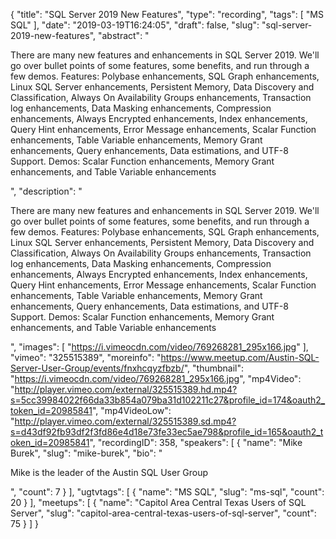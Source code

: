{
  "title": "SQL Server 2019 New Features",
  "type": "recording",
  "tags": [
    "MS SQL"
  ],
  "date": "2019-03-19T16:24:05",
  "draft": false,
  "slug": "sql-server-2019-new-features",
  "abstract": "<p> There are many new features and enhancements in SQL Server 2019. We'll go over bullet points of some features, some benefits, and run through a few demos. Features: Polybase enhancements, SQL Graph enhancements, Linux SQL Server enhancements, Persistent Memory, Data Discovery and Classification, Always On Availability Groups enhancements, Transaction log enhancements, Data Masking enhancements, Compression enhancements, Always Encrypted enhancements, Index enhancements, Query Hint enhancements, Error Message enhancements, Scalar Function enhancements, Table Variable enhancements, Memory Grant enhancements, Query enhancements, Data estimations, and UTF-8 Support. Demos: Scalar Function enhancements, Memory Grant enhancements, and Table Variable enhancements</p>",
  "description": "<p> There are many new features and enhancements in SQL Server 2019. We'll go over bullet points of some features, some benefits, and run through a few demos. Features: Polybase enhancements, SQL Graph enhancements, Linux SQL Server enhancements, Persistent Memory, Data Discovery and Classification, Always On Availability Groups enhancements, Transaction log enhancements, Data Masking enhancements, Compression enhancements, Always Encrypted enhancements, Index enhancements, Query Hint enhancements, Error Message enhancements, Scalar Function enhancements, Table Variable enhancements, Memory Grant enhancements, Query enhancements, Data estimations, and UTF-8 Support. Demos: Scalar Function enhancements, Memory Grant enhancements, and Table Variable enhancements</p>",
  "images": [
    "https://i.vimeocdn.com/video/769268281_295x166.jpg"
  ],
  "vimeo": "325515389",
  "moreinfo": "https://www.meetup.com/Austin-SQL-Server-User-Group/events/fnxhcqyzfbzb/",
  "thumbnail": "https://i.vimeocdn.com/video/769268281_295x166.jpg",
  "mp4Video": "http://player.vimeo.com/external/325515389.hd.mp4?s=5cc39984022f66da33b854a079ba31d102211c27&profile_id=174&oauth2_token_id=20985841",
  "mp4VideoLow": "http://player.vimeo.com/external/325515389.sd.mp4?s=d43df92fb93df2f3fd86e4d18e73fe33ec5ae798&profile_id=165&oauth2_token_id=20985841",
  "recordingID": 358,
  "speakers": [
    {
      "name": "Mike Burek",
      "slug": "mike-burek",
      "bio": "<p>Mike is the leader of the Austin SQL User Group</p>",
      "count": 7
    }
  ],
  "ugtvtags": [
    {
      "name": "MS SQL",
      "slug": "ms-sql",
      "count": 20
    }
  ],
  "meetups": [
    {
      "name": "Capitol Area Central Texas Users of SQL Server",
      "slug": "capitol-area-central-texas-users-of-sql-server",
      "count": 75
    }
  ]
}